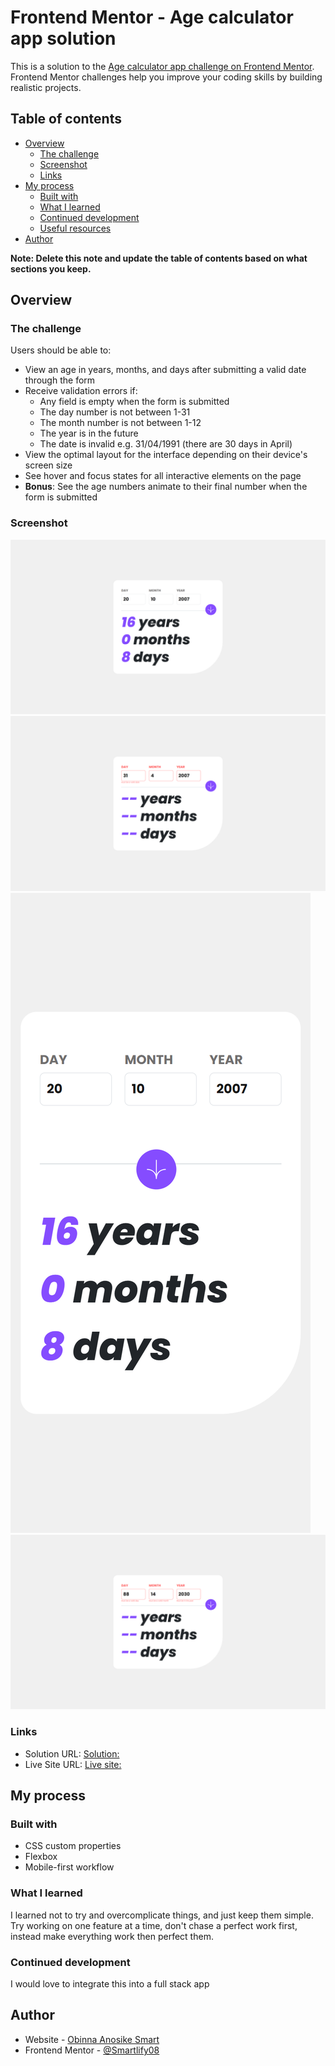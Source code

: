 # Frontend Mentor - Age calculator app solution

This is a solution to the [Age calculator app challenge on Frontend Mentor](https://www.frontendmentor.io/challenges/age-calculator-app-dF9DFFpj-Q). Frontend Mentor challenges help you improve your coding skills by building realistic projects.

## Table of contents

- [Overview](#overview)
  - [The challenge](#the-challenge)
  - [Screenshot](#screenshot)
  - [Links](#links)
- [My process](#my-process)
  - [Built with](#built-with)
  - [What I learned](#what-i-learned)
  - [Continued development](#continued-development)
  - [Useful resources](#useful-resources)
- [Author](#author)

**Note: Delete this note and update the table of contents based on what sections you keep.**

## Overview

### The challenge

Users should be able to:

- View an age in years, months, and days after submitting a valid date through the form
- Receive validation errors if:
  - Any field is empty when the form is submitted
  - The day number is not between 1-31
  - The month number is not between 1-12
  - The year is in the future
  - The date is invalid e.g. 31/04/1991 (there are 30 days in April)
- View the optimal layout for the interface depending on their device's screen size
- See hover and focus states for all interactive elements on the page
- **Bonus**: See the age numbers animate to their final number when the form is submitted

### Screenshot

![](./screenshots/desktop-view.png)
![](./screenshots/Error%20state%20all.png)
![](./screenshots/Mobile%20view.png)
![](./screenshots/Error%20state.png)

### Links

- Solution URL: [Solution:](https://www.frontendmentor.io/solutions/age-calculator-app-d-hvsqd2yELq)
- Live Site URL: [Live site:](https://age-calculator-smartlify.netlify.app/)

## My process

### Built with

- CSS custom properties
- Flexbox
- Mobile-first workflow

### What I learned

I learned not to try and overcomplicate things, and just keep them simple. Try working on one feature at a time, don't chase a perfect work first, instead make everything work then perfect them.

### Continued development

I would love to integrate this into a full stack app

## Author

- Website - [Obinna Anosike Smart](https://superb-pony-63b1e3.netlify.app/)
- Frontend Mentor - [@Smartlify08](https://www.frontendmentor.io/profile/Smartlify08)

